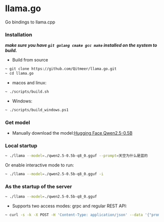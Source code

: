 # llama.go
Go bindings to llama.cpp

### Installation
***make sure you have `git golang cmake gcc make` installed on the system to build.***
* Build from source
```bash
~ git clone https://github.com/Qitmeer/llama.go.git
~ cd llama.go
```
* macos and linux:
```bash
~ ./scripts/build.sh
```

* Windows:
```bash
~ ./scripts/build_windows.ps1
```

### Get model
* Manually download the model:[Hugging Face Qwen2.5-0.5B](https://huggingface.co/ggml-org/Qwen2.5-Coder-0.5B-Q8_0-GGUF/blob/main/qwen2.5-coder-0.5b-q8_0.gguf)

### Local startup

```bash
~ ./llama --model=./qwen2.5-0.5b-q8_0.gguf --prompt=天空为什么是蓝的
```
Or enable interactive mode to run:
```bash
~ ./llama --model=./qwen2.5-0.5b-q8_0.gguf -i
```


### As the startup of the server

```bash
~ ./llama --model=./qwen2.5-0.5b-q8_0.gguf
```

* Supports two access modes: grpc and regular REST API:
```bash
~ curl -s -k -X POST -H 'Content-Type: application/json' --data '{"prompt":"天空为什么是蓝的"}' http://127.0.0.1:8081/v1/generate
```